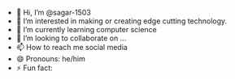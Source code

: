 - 👋 Hi, I’m @sagar-1503
- 👀 I’m interested in making or creating edge cutting technology.
- 🌱 I’m currently learning computer science
- 💞️ I’m looking to collaborate on ...
- 📫 How to reach me social media
- 😄 Pronouns: he/him
- ⚡ Fun fact: 

<!---
sagar-1503/sagar-1503 is a ✨ special ✨ repository because its `README.md` (this file) appears on your GitHub profile.
You can click the Preview link to take a look at your changes.
--->
